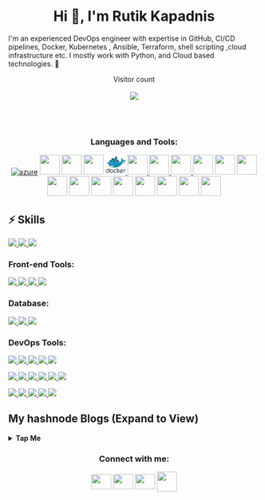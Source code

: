 <h1 align="center">Hi 👋, I'm Rutik Kapadnis</h1>

I'm an experienced DevOps engineer with expertise in GitHub, CI/CD pipelines, Docker, Kubernetes , Ansible, Terraform, shell scripting ,cloud infrastructure etc. I mostly work with Python, and Cloud based technologies. 🚀


<p align="center"> 
  Visitor count<br>
  <br>
  <img src="https://profile-counter.glitch.me/Rutik Kapadnis/count.svg" />
</p>
<br >
<br />



<h3 align="center">Languages and Tools:</h3>
<p align="center"> 
<a href="https://azure.microsoft.com/en-in/" target="_blank" rel="noreferrer"> <img src="https://www.vectorlogo.zone/logos/microsoft_azure/microsoft_azure-icon.svg" alt="azure" width="40" height="40"/></a>
<a href="https://learn.microsoft.com/en-us/dotnet/csharp/" target="_blank" rel="noreferrer"> <img src="https://raw.githubusercontent.com/rutikdevops/logos/1119b9f84c0290e0f0b38982099a2bd027a48bf1/icons/csharp/csharp-plain.svg" width="40" height="40"/></a>
<a href="https://python.org/" target="_blank" rel="noreferrer"> <img src="https://media1.giphy.com/media/KAq5w47R9rmTuvWOWa/giphy.gif" width="40" height="40"/></a>
<a href="https://www.linux.org/" target="blank" rel="noreferrer"> <img src="https://www.vectorlogo.zone/logos/linux/linux-icon.svg" width="40" height="40" /></a>
<a href="https://www.docker.com/" target="_blank" rel="noreferrer"> <img src="https://raw.githubusercontent.com/devicons/devicon/master/icons/docker/docker-original-wordmark.svg" alt="docker" width="40" height="40"/> </a>
<a href="https://www.jenkins.io/" target="_blank" rel="noreferrer"> <img src="https://raw.githubusercontent.com/rutikdevops/logos/1119b9f84c0290e0f0b38982099a2bd027a48bf1/icons/jenkins/jenkins-original.svg" width="40" height="40"/> </a>
<a href="https://kubernetes.io/" target="_blank" rel="noreferrer"> <img src="https://raw.githubusercontent.com/rutikdevops/logos/1119b9f84c0290e0f0b38982099a2bd027a48bf1/icons/kubernetes/kubernetes-plain.svg" width="40" height="40"/> </a>
<a href="https://aws.amazon.com/" target="_blank" rel="noreferrer"> <img src="https://raw.githubusercontent.com/rutikdevops/logos/1119b9f84c0290e0f0b38982099a2bd027a48bf1/icons/amazonwebservices/amazonwebservices-original-wordmark.svg" width="40" height="40" /> </a>
<a href="https://www.nagios.org/" target="_blank" rel="noreferrer"> <img src="https://miro.medium.com/max/736/1*Wv7InsOzfX7gTWZWYd-T2A.png" width="40" height="40" /></a>
<a href="https://www.chef.io/" target="_blank" rel="noreferrer"><img src="https://intellyx.com/wp-content/uploads/2019/04/chef-software_facebook-share_min-560x416.png" width="40" height="40" /></a>
<a href="https://maven.apache.org/" target="_blank" rel="noreferrer"><img src="https://logowik.com/content/uploads/images/maven-apache3537.jpg" width="40" height="40" /></a>
<a href="https://www.sonarsource.com/products/sonarqube/" target="_blank" rel="noreferrer"><img src="https://www.svgrepo.com/show/354365/sonarqube.svg" width="40" height="40" /></a>
<a href="https://www.ansible.com/" target="blank" rel="noreferrer"><img src="https://raw.githubusercontent.com/rutikdevops/logos/1119b9f84c0290e0f0b38982099a2bd027a48bf1/icons/ansible/ansible-plain.svg" width="40" height="40" /></a>
<a href="https://github.com/" target="_blank" rel="noreferrer"><img src="https://media4.giphy.com/media/du3J3cXyzhj75IOgvA/giphy.gif?cid=ecf05e47ly2ckx8fxckeku743n26h2afd81xlke461hl548o&rid=giphy.gif&ct=g" width="40" height="40" /></a>
<a href="https://www.arduino.cc/" target="_blank" rel="noreferrer"><img src="https://media1.giphy.com/media/a7Ik5hjrFQuxiPKFZO/200w.gif" width="40" height="40" /></a>     
<a href="https://www.sonatype.com/products/nexus-repository" target="_blank" rel="noreferrer"> <img src="https://www.cosmos.esa.int/documents/514868/515269/header-nexus.png/4ed5a00e-411c-9f29-8670-4ab854230057?t=1509370341696" width="40" height="40" /></a>
<a href="https://html.com/" target="_blank" ><img src="https://raw.githubusercontent.com/rutikdevops/logos/1119b9f84c0290e0f0b38982099a2bd027a48bf1/icons/html5/html5-original.svg" width="40" height="40" /></a>
<a href="https://www.w3schools.com/css/" target="_blank" ><img src="https://raw.githubusercontent.com/rutikdevops/logos/1119b9f84c0290e0f0b38982099a2bd027a48bf1/icons/css3/css3-plain.svg" width="40" height="40" /></a>
<a href="https://www.javascript.com/" target="_blank" ><img src="https://raw.githubusercontent.com/rutikdevops/logos/1119b9f84c0290e0f0b38982099a2bd027a48bf1/icons/javascript/javascript-original.svg" width="40" height="40" /></a>
</p>





## :zap: Skills
 
  <a href="https://learn.microsoft.com/en-us/dotnet/csharp/" target="_blank" >
    <img src="https://bitmovin.com/wp-content/uploads/2016/07/c-sharp-logo2.gif"  height="80" />
  </a>
  <a href="https://python.org/" target="_blank" >
    <img src="https://media1.giphy.com/media/KAq5w47R9rmTuvWOWa/giphy.gif"  height="80" />
  </a>
  <a href="https://www.linux.org/" target="blank" >
    <img src="https://www.vectorlogo.zone/logos/linux/linux-icon.svg"  height="80" />
 </a>
  
  
  
  <p float="left">
 <h3 align="left"> Front-end Tools:</h3>
 <a href="https://html.com/" target="_blank" >
    <img src="https://upload.wikimedia.org/wikipedia/commons/thumb/6/61/HTML5_logo_and_wordmark.svg/640px-HTML5_logo_and_wordmark.svg.png"  height="80" />
 </a>
 <a href="https://www.w3schools.com/css/" target="_blank" >
    <img src="https://upload.wikimedia.org/wikipedia/commons/thumb/d/d5/CSS3_logo_and_wordmark.svg/1452px-CSS3_logo_and_wordmark.svg.png"  height="80" />
 </a>
 <a href="https://www.w3schools.com/js/" target="_blank" >
    <img src="https://w7.pngwing.com/pngs/640/199/png-transparent-javascript-logo-html-javascript-logo-angle-text-rectangle-thumbnail.png"  height="80" />
 </a>
 <a href="https://reactjs.org/" target="_blank" >
    <img src="https://cdn.dribbble.com/users/2442115/screenshots/8699490/media/48bbda278683c7879bebd57f0e2f9271.gif"  height="80" />
 </a>
 
 
 
  
  <p float="left">
 <h3 align="left"> Database:</h3>
 <a href="https://en.wikipedia.org/wiki/SQL" target="_blank" >
    <img src="https://cdn-icons-png.flaticon.com/512/5968/5968364.png"  height="60" />
 </a>
 <a href="https://www.mysql.com/" target="_blank" >
    <img src="https://media.tenor.com/NN9_wWaCxx8AAAAC/mysql.gif"  height="60" />
 </a>
 <a href="https://www.mongodb.com/" target="_blank" >
    <img src="https://www.logolynx.com/images/logolynx/cf/cf72126a3551b816d617a06ffb01388b.png" height="100" />
 </a>
 
  
  
  <p float="left">
 <h3 align="left"> DevOps Tools:</h3>
  <a href="https://www.jenkins.io/" target="_blank" >
    <img src="https://www.zend.com/sites/default/files/image/2019-09/logo-jenkins.jpg"  height="60" />
  </a>            <a href="https://www.docker.com/" target="_blank" >
    <img src="https://c.tenor.com/z3Vqx6hmE5QAAAAC/whale-docker.gif"  height="60" /> 
  </a>            <a href="https://kubernetes.io/" target="_blank" >
    <img src="https://www.shapeblue.com/wp-content/uploads/2020/12/Kubernetes-logo.png"  height="60" /> 
  </a>             <a href="https://www.redhat.com/en/topics/devops/what-is-ci-cd" target="_blank" >
    <img src="https://gitlab.msu.edu/uploads/-/system/project/avatar/6141/gitlab-ci-cd-logo_2x.png"  height="30" />
  </a>             <a href="https://www.terraform.io/" target="blank" >
    <img src="https://s3-ap-southeast-2.amazonaws.com/content-prod-529546285894/2020/03/tf.png"  height="60" /> 
  </a>                    
  </p>
  
  
  <p float="left">
  <a href="https://aws.amazon.com/" target="_blank" >
    <img src="https://raw.githubusercontent.com/itsksaurabh/itsksaurabh/master/assets/aws.gif"  height="60" />
  </a>             <a href="https://www.nagios.org/" target="_blank" >
    <img src="https://miro.medium.com/max/736/1*Wv7InsOzfX7gTWZWYd-T2A.png"  height="40" />
  </a>             <a href="https://www.chef.io/" target="_blank" >
    <img src="https://intellyx.com/wp-content/uploads/2019/04/chef-software_facebook-share_min-560x416.png" height="60" />
  </a>             <a href="https://www.selenium.dev/" target="_blank" >
    <img src="https://upload.wikimedia.org/wikipedia/commons/thumb/9/9f/Selenium_logo.svg/2560px-Selenium_logo.svg.png" height="30" />
  </a>             <a href="https://maven.apache.org/" target="_blank" >
    <img src="https://upload.wikimedia.org/wikipedia/commons/thumb/5/52/Apache_Maven_logo.svg/2560px-Apache_Maven_logo.svg.png" height="30" />
  </a>             <a href="https://www.sonarsource.com/products/sonarqube/" target="_blank" >
    <img src="https://wiki.eclipse.org/images/8/88/Sonarqube.png" height="50" />
  </a>
</p>


<p float="left">
 <a href="https://www.ansible.com/" target="blank" >
    <img src="https://upload.wikimedia.org/wikipedia/commons/0/05/Ansible_Logo.png"  height="60" />
 </a>               <a href="https://www.w3.org/wiki/The_web_standards_model_-_HTML_CSS_and_JavaScript" target="_blank" >
    <img src="https://raw.githubusercontent.com/itsksaurabh/itsksaurabh/master/assets/html-css-js.png" height="60" />
 </a>               <a href="https://github.com/" target="_blank" >
    <img src="https://media4.giphy.com/media/du3J3cXyzhj75IOgvA/giphy.gif?cid=ecf05e47ly2ckx8fxckeku743n26h2afd81xlke461hl548o&rid=giphy.gif&ct=g"  height="60" />
 </a>               <a href="https://www.arduino.cc/" target="_blank" >
    <img src="https://media1.giphy.com/media/a7Ik5hjrFQuxiPKFZO/200w.gif"  height="60" />
 </a>               <a href="https://www.sonatype.com/products/nexus-repository" target="_blank" >
    <img src="https://www.cosmos.esa.int/documents/514868/515269/header-nexus.png/4ed5a00e-411c-9f29-8670-4ab854230057?t=1509370341696" height="60" />
 </a>
  
</p>


## My hashnode Blogs (Expand to View)

<details>
  <summary><b>Tap Me</b></summary>
<img src="https://hashnode-blog-cards.vercel.app/api/getHashnodeBlog?url=https://rutikdevops.hashnode.dev/embarking-on-a-journey-my-first-step-into-the-world-of-blogging&large=false&theme=dark"/>
</p>
  </details>




<h3 align="center">Connect with me:</h3>
<p align="center">
<a href="https://twitter.com/KapadnisRutik" target="blank"><img align="center" src="https://raw.githubusercontent.com/rahuldkjain/github-profile-readme-generator/master/src/images/icons/Social/twitter.svg" height="30" width="40" /></a>
<a href="https://www.linkedin.com/in/rutik-kapadnis-b75800190/" target="blank"><img align="center" src="https://raw.githubusercontent.com/rahuldkjain/github-profile-readme-generator/master/src/images/icons/Social/linked-in-alt.svg" height="30" width="40" /></a>
<a href="https://www.instagram.com/rutik_kapadnis_12/" target="blank"><img align="center" src="https://raw.githubusercontent.com/rahuldkjain/github-profile-readme-generator/master/src/images/icons/Social/instagram.svg" height="30" width="40" /></a>
<a href="https://hashnode.com/@rutikdevops" target="blank"><img align="center" src="https://avatars.githubusercontent.com/u/16342708?s=200&v=4" height="40" width="40" /></a>
</p>
